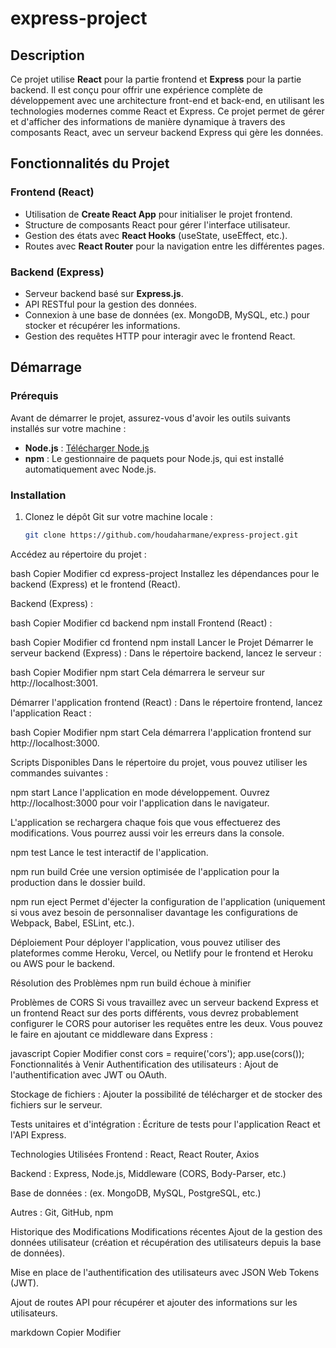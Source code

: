 # express-project

## Description

Ce projet utilise **React** pour la partie frontend et **Express** pour la partie backend. Il est conçu pour offrir une expérience complète de développement avec une architecture front-end et back-end, en utilisant les technologies modernes comme React et Express. Ce projet permet de gérer et d'afficher des informations de manière dynamique à travers des composants React, avec un serveur backend Express qui gère les données.

## Fonctionnalités du Projet

### Frontend (React)

- Utilisation de **Create React App** pour initialiser le projet frontend.
- Structure de composants React pour gérer l'interface utilisateur.
- Gestion des états avec **React Hooks** (useState, useEffect, etc.).
- Routes avec **React Router** pour la navigation entre les différentes pages.

### Backend (Express)

- Serveur backend basé sur **Express.js**.
- API RESTful pour la gestion des données.
- Connexion à une base de données (ex. MongoDB, MySQL, etc.) pour stocker et récupérer les informations.
- Gestion des requêtes HTTP pour interagir avec le frontend React.

## Démarrage

### Prérequis

Avant de démarrer le projet, assurez-vous d'avoir les outils suivants installés sur votre machine :

- **Node.js** : [Télécharger Node.js](https://nodejs.org/)
- **npm** : Le gestionnaire de paquets pour Node.js, qui est installé automatiquement avec Node.js.

### Installation

1. Clonez le dépôt Git sur votre machine locale :

   ```bash
   git clone https://github.com/houdaharmane/express-project.git
Accédez au répertoire du projet :

bash
Copier
Modifier
cd express-project
Installez les dépendances pour le backend (Express) et le frontend (React).

Backend (Express) :

bash
Copier
Modifier
cd backend
npm install
Frontend (React) :

bash
Copier
Modifier
cd frontend
npm install
Lancer le Projet
Démarrer le serveur backend (Express) :
Dans le répertoire backend, lancez le serveur :

bash
Copier
Modifier
npm start
Cela démarrera le serveur sur http://localhost:3001.

Démarrer l'application frontend (React) :
Dans le répertoire frontend, lancez l'application React :

bash
Copier
Modifier
npm start
Cela démarrera l'application frontend sur http://localhost:3000.

Scripts Disponibles
Dans le répertoire du projet, vous pouvez utiliser les commandes suivantes :

npm start
Lance l'application en mode développement.
Ouvrez http://localhost:3000 pour voir l'application dans le navigateur.

L'application se rechargera chaque fois que vous effectuerez des modifications.
Vous pourrez aussi voir les erreurs dans la console.

npm test
Lance le test interactif de l'application.

npm run build
Crée une version optimisée de l'application pour la production dans le dossier build.

npm run eject
Permet d'éjecter la configuration de l'application (uniquement si vous avez besoin de personnaliser davantage les configurations de Webpack, Babel, ESLint, etc.).

Déploiement
Pour déployer l'application, vous pouvez utiliser des plateformes comme Heroku, Vercel, ou Netlify pour le frontend et Heroku ou AWS pour le backend.

Résolution des Problèmes
npm run build échoue à minifier


Problèmes de CORS
Si vous travaillez avec un serveur backend Express et un frontend React sur des ports différents, vous devrez probablement configurer le CORS pour autoriser les requêtes entre les deux. Vous pouvez le faire en ajoutant ce middleware dans Express :

javascript
Copier
Modifier
const cors = require('cors');
app.use(cors());
Fonctionnalités à Venir
Authentification des utilisateurs : Ajout de l'authentification avec JWT ou OAuth.

Stockage de fichiers : Ajouter la possibilité de télécharger et de stocker des fichiers sur le serveur.

Tests unitaires et d'intégration : Écriture de tests pour l'application React et l'API Express.


Technologies Utilisées
Frontend : React, React Router, Axios

Backend : Express, Node.js, Middleware (CORS, Body-Parser, etc.)

Base de données : (ex. MongoDB, MySQL, PostgreSQL, etc.)

Autres : Git, GitHub, npm

Historique des Modifications
Modifications récentes
Ajout de la gestion des données utilisateur (création et récupération des utilisateurs depuis la base de données).

Mise en place de l'authentification des utilisateurs avec JSON Web Tokens (JWT).

Ajout de routes API pour récupérer et ajouter des informations sur les utilisateurs.

markdown
Copier
Modifier

